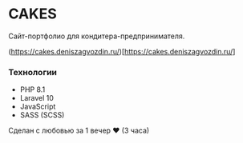 # CAKES

Сайт-портфолио для кондитера-предпринимателя.

(https://cakes.deniszagvozdin.ru/)[https://cakes.deniszagvozdin.ru/]

### Технологии

- PHP 8.1
- Laravel 10
- JavaScript
- SASS (SCSS)

Сделан с любовью за 1 вечер ❤️ (3 часа)

